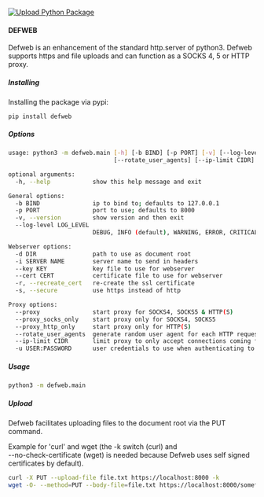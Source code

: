 [![Upload Python Package](https://github.com/NLDCSC/defweb/actions/workflows/package_to_pypi.yaml/badge.svg)](https://github.com/NLDCSC/defweb/actions/workflows/package_to_pypi.yaml)

#### DEFWEB

Defweb is an enhancement of the standard http.server of python3.
Defweb supports https and file uploads and can function as a SOCKS 4, 5 or HTTP proxy. 

##### Installing

Installing the package via pypi:

```
pip install defweb
```
##### Options

```bash
usage: python3 -m defweb.main [-h] [-b BIND] [-p PORT] [-v] [--log-level LOG_LEVEL] [-d DIR] [-i SERVER NAME] [--key KEY] [--cert CERT] [-r] [-s] [--proxy] [--proxy_socks_only] [--proxy_http_only]
                              [--rotate_user_agents] [--ip-limit CIDR] [-u USER:PASSWORD]

optional arguments:
  -h, --help            show this help message and exit

General options:
  -b BIND               ip to bind to; defaults to 127.0.0.1
  -p PORT               port to use; defaults to 8000
  -v, --version         show version and then exit
  --log-level LOG_LEVEL
                        DEBUG, INFO (default), WARNING, ERROR, CRITICAL

Webserver options:
  -d DIR                path to use as document root
  -i SERVER NAME        server name to send in headers
  --key KEY             key file to use for webserver
  --cert CERT           certificate file to use for webserver
  -r, --recreate_cert   re-create the ssl certificate
  -s, --secure          use https instead of http

Proxy options:
  --proxy               start proxy for SOCKS4, SOCKS5 & HTTP(S)
  --proxy_socks_only    start proxy only for SOCKS4, SOCKS5
  --proxy_http_only     start proxy only for HTTP(S)
  --rotate_user_agents  generate random user agent for each HTTP request (only HTTP supported)
  --ip-limit CIDR       limit proxy to only accept connections coming from this CIDR range
  -u USER:PASSWORD      user credentials to use when authenticating to the proxy server
```

##### Usage

```bash
python3 -m defweb.main
```

##### Upload

Defweb facilitates uploading files to the document root via the PUT command.

Example for \'curl\' and wget (the -k switch (curl) and  
--no-check-certificate (wget) is needed because Defweb uses self signed
certificates by default).

```bash
curl -X PUT --upload-file file.txt https://localhost:8000 -k
wget -O- --method=PUT --body-file=file.txt https://localhost:8000/somefile.txt --no-check-certificate 
```
